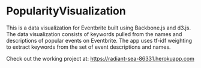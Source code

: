 # PopularityVisualization

This is a data visualization for Eventbrite built using Backbone.js and d3.js. The data visualization consists of keywords pulled from the names and descriptions of popular events on Eventbrite. The app uses tf-idf weighting to extract keywords from the set of event descriptions and names.

Check out the working project at: https://radiant-sea-86331.herokuapp.com
